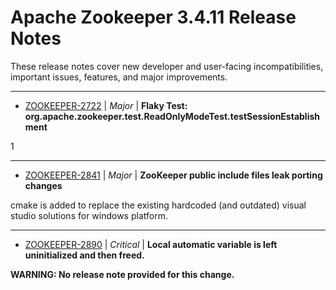 
<!---
# Licensed to the Apache Software Foundation (ASF) under one
# or more contributor license agreements.  See the NOTICE file
# distributed with this work for additional information
# regarding copyright ownership.  The ASF licenses this file
# to you under the Apache License, Version 2.0 (the
# "License"); you may not use this file except in compliance
# with the License.  You may obtain a copy of the License at
#
#     http://www.apache.org/licenses/LICENSE-2.0
#
# Unless required by applicable law or agreed to in writing, software
# distributed under the License is distributed on an "AS IS" BASIS,
# WITHOUT WARRANTIES OR CONDITIONS OF ANY KIND, either express or implied.
# See the License for the specific language governing permissions and
# limitations under the License.
-->
# Apache Zookeeper  3.4.11 Release Notes

These release notes cover new developer and user-facing incompatibilities, important issues, features, and major improvements.


---

* [ZOOKEEPER-2722](https://issues.apache.org/jira/browse/ZOOKEEPER-2722) | *Major* | **Flaky Test: org.apache.zookeeper.test.ReadOnlyModeTest.testSessionEstablishment**

1


---

* [ZOOKEEPER-2841](https://issues.apache.org/jira/browse/ZOOKEEPER-2841) | *Major* | **ZooKeeper public include files leak porting changes**

cmake is added to replace the existing hardcoded (and outdated) visual studio solutions for windows platform.


---

* [ZOOKEEPER-2890](https://issues.apache.org/jira/browse/ZOOKEEPER-2890) | *Critical* | **Local automatic variable is left uninitialized and then freed.**

**WARNING: No release note provided for this change.**



